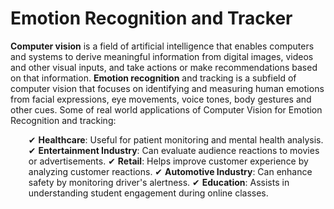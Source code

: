 # Emotion Recognition and Tracker
<b>Computer vision</b> is a field of artificial intelligence that enables computers and systems to derive meaningful information from digital images, videos and other visual inputs, and take actions or make recommendations based on that information. <b>Emotion recognition</b> and tracking is a subfield of computer vision that focuses on identifying and measuring human emotions from facial expressions, eye movements, voice tones, body gestures and other cues. Some of real world applications of Computer Vision for Emotion Recognition and tracking:

<ul style="margin-left: 5px; list-style-type: none;">
 ✔ <b>Healthcare</b>: Useful for patient monitoring and mental health analysis.</li>
 ✔ <b>Entertainment Industry</b>: Can evaluate audience reactions to movies or advertisements.</li>
 ✔ <b>Retail</b>: Helps improve customer experience by analyzing customer reactions.</li>
 ✔ <b>Automotive Industry</b>: Can enhance safety by monitoring driver's alertness.</li>
 ✔ <b>Education</b>: Assists in understanding student engagement during online classes.</li>
</ul>
